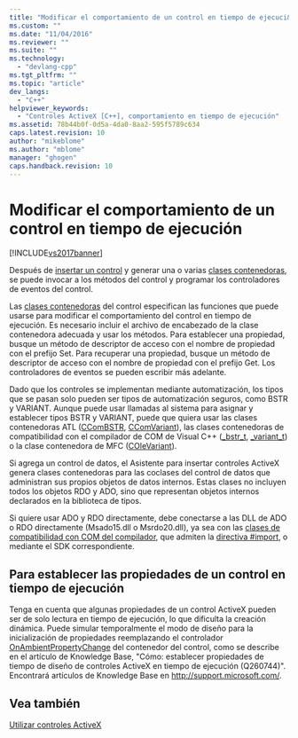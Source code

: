 ```yaml
---
title: "Modificar el comportamiento de un control en tiempo de ejecuci&#243;n | Microsoft Docs"
ms.custom: ""
ms.date: "11/04/2016"
ms.reviewer: ""
ms.suite: ""
ms.technology: 
  - "devlang-cpp"
ms.tgt_pltfrm: ""
ms.topic: "article"
dev_langs: 
  - "C++"
helpviewer_keywords: 
  - "Controles ActiveX [C++], comportamiento en tiempo de ejecución"
ms.assetid: 78b44b0f-0d5a-4da0-8aa2-595f5789c634
caps.latest.revision: 10
author: "mikeblome"
ms.author: "mblome"
manager: "ghogen"
caps.handback.revision: 10
---
```

# Modificar el comportamiento de un control en tiempo de ejecuci&#243;n
[!INCLUDE[vs2017banner](../../assembler/inline/includes/vs2017banner.md)]

Después de [insertar un control](../../data/ado-rdo/inserting-the-control-into-a-visual-cpp-application.md) y generar una o varias [clases contenedoras](../../data/ado-rdo/wrapper-classes.md), se puede invocar a los métodos del control y programar los controladores de eventos del control.  
  
 Las [clases contenedoras](../../data/ado-rdo/wrapper-classes.md) del control especifican las funciones que puede usarse para modificar el comportamiento del control en tiempo de ejecución. Es necesario incluir el archivo de encabezado de la clase contenedora adecuada y usar los métodos. Para establecer una propiedad, busque un método de descriptor de acceso con el nombre de propiedad con el prefijo Set. Para recuperar una propiedad, busque un método de descriptor de acceso con el nombre de propiedad con el prefijo Get. Los controladores de eventos se pueden escribir más adelante.  
  
 Dado que los controles se implementan mediante automatización, los tipos que se pasan solo pueden ser tipos de automatización seguros, como BSTR y VARIANT. Aunque puede usar llamadas al sistema para asignar y establecer tipos BSTR y VARIANT, puede que quiera usar las clases contenedoras ATL \([CComBSTR](../../atl/reference/ccombstr-class.md), [CComVariant](../../atl/reference/ccomvariant-class.md)\), las clases contenedoras de compatibilidad con el compilador de COM de Visual C\+\+ \([\_bstr\_t](../../cpp/bstr-t-class.md), [\_variant\_t](../../cpp/variant-t-class.md)\) o la clase contenedora de MFC \([COleVariant](../../mfc/reference/colevariant-class.md)\).  
  
 Si agrega un control de datos, el Asistente para insertar controles ActiveX genera clases contenedoras para las coclases del control de datos que administran sus propios objetos de datos internos. Estas clases no incluyen todos los objetos RDO y ADO, sino que representan objetos internos declarados en la biblioteca de tipos.  
  
 Si quiere usar ADO y RDO directamente, debe conectarse a las DLL de ADO o RDO directamente \(Msado15.dll o Msrdo20.dll\), ya sea con las [clases de compatibilidad con COM del compilador](../../cpp/compiler-com-support-classes.md), que admiten la [directiva \#import](../../preprocessor/preprocessor-directives.md), o mediante el SDK correspondiente.  
  
## Para establecer las propiedades de un control en tiempo de ejecución  
 Tenga en cuenta que algunas propiedades de un control ActiveX pueden ser de solo lectura en tiempo de ejecución, lo que dificulta la creación dinámica. Puede simular temporalmente el modo de diseño para la inicialización de propiedades reemplazando el controlador [OnAmbientPropertyChange](../Topic/COleControl::OnAmbientPropertyChange.md) del contenedor del control, como se describe en el artículo de Knowledge Base, "Cómo: establecer propiedades de tiempo de diseño de controles ActiveX en tiempo de ejecución \(Q260744\)". Encontrará artículos de Knowledge Base en [http:\/\/support.microsoft.com\/](http://support.microsoft.com/).  
  
## Vea también  
 [Utilizar controles ActiveX](../../data/ado-rdo/using-activex-controls.md)